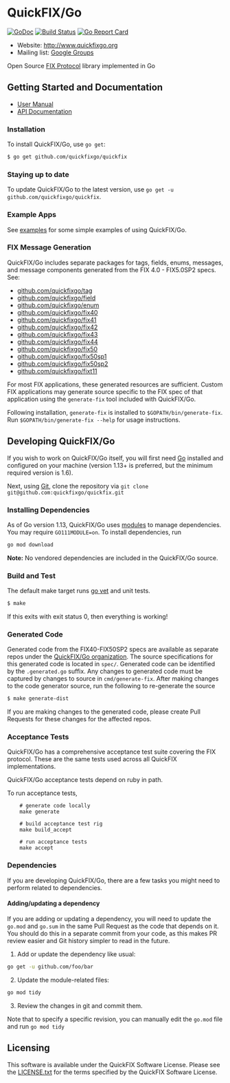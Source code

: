 QuickFIX/Go
===========

[![GoDoc](https://godoc.org/github.com/quickfixgo/quickfix?status.png)](https://godoc.org/github.com/quickfixgo/quickfix) [![Build Status](https://travis-ci.org/quickfixgo/quickfix.svg?branch=master)](https://travis-ci.org/quickfixgo/quickfix) [![Go Report Card](https://goreportcard.com/badge/github.com/quickfixgo/quickfix)](https://goreportcard.com/report/github.com/quickfixgo/quickfix)

- Website: http://www.quickfixgo.org
- Mailing list: [Google Groups](https://groups.google.com/forum/#!forum/quickfixgo)

Open Source [FIX Protocol](http://www.fixprotocol.org/) library implemented in Go

Getting Started and Documentation
---------------------------------

* [User Manual](http://quickfixgo.org/docs)
* [API Documentation](https://godoc.org/github.com/quickfixgo/quickfix)

### Installation

To install QuickFIX/Go, use `go get`:

```sh
$ go get github.com/quickfixgo/quickfix
```

### Staying up to date

To update QuickFIX/Go to the latest version, use `go get -u github.com/quickfixgo/quickfix`.

### Example Apps

See [examples](https://github.com/quickfixgo/examples) for some simple examples of using QuickFIX/Go.

### FIX Message Generation

QuickFIX/Go includes separate packages for tags, fields, enums, messages, and message components generated from the FIX 4.0 - FIX5.0SP2 specs. See:

* [github.com/quickfixgo/tag](https://github.com/quickfixgo/tag)
* [github.com/quickfixgo/field](https://github.com/quickfixgo/field)
* [github.com/quickfixgo/enum](https://github.com/quickfixgo/enum)
* [github.com/quickfixgo/fix40](https://github.com/quickfixgo/fix40)
* [github.com/quickfixgo/fix41](https://github.com/quickfixgo/fix41)
* [github.com/quickfixgo/fix42](https://github.com/quickfixgo/fix42)
* [github.com/quickfixgo/fix43](https://github.com/quickfixgo/fix43)
* [github.com/quickfixgo/fix44](https://github.com/quickfixgo/fix44)
* [github.com/quickfixgo/fix50](https://github.com/quickfixgo/fix50)
* [github.com/quickfixgo/fix50sp1](https://github.com/quickfixgo/fix50sp1)
* [github.com/quickfixgo/fix50sp2](https://github.com/quickfixgo/fix50sp2)
* [github.com/quickfixgo/fixt11](https://github.com/quickfixgo/fixt11)

For most FIX applications, these generated resources are sufficient. Custom FIX applications may generate source specific to the FIX spec of that application using the `generate-fix` tool included with QuickFIX/Go.

Following installation, `generate-fix` is installed to `$GOPATH/bin/generate-fix`. Run `$GOPATH/bin/generate-fix --help` for usage instructions.

Developing QuickFIX/Go
----------------------

If you wish to work on QuickFIX/Go itself, you will first need [Go](http://www.golang.org) installed and configured on your machine (version 1.13+ is preferred, but the minimum required version is 1.6). 

Next, using [Git](https://git-scm.com/), clone the repository via `git clone git@github.com:quickfixgo/quickfix.git`

### Installing Dependencies

As of Go version 1.13, QuickFIX/Go uses [modules](https://github.com/golang/go/wiki/Modules) to manage dependencies. You may require `GO111MODULE=on`. To install dependencies, run 

```sh
go mod download
```

**Note:** No vendored dependencies are included in the QuickFIX/Go source.

### Build and Test

The default make target runs [go vet](https://godoc.org/golang.org/x/tools/cmd/vet) and unit tests.

```sh
$ make
```

If this exits with exit status 0, then everything is working!

### Generated Code

Generated code from the FIX40-FIX50SP2 specs are available as separate repos under the [QuickFIX/Go organization](https://github.com/quickfixgo).  The source specifications for this generated code is located in `spec/`.  Generated code can be identified by the `.generated.go` suffix.  Any changes to generated code must be captured by changes to source in `cmd/generate-fix`.  After making changes to the code generator source, run the following to re-generate the source

```sh
$ make generate-dist
```

If you are making changes to the generated code, please create Pull Requests for these changes for the affected repos.

### Acceptance Tests

QuickFIX/Go has a comprehensive acceptance test suite covering the FIX protocol.  These are the same tests used across all QuickFIX implementations.

QuickFIX/Go acceptance tests depend on ruby in path.

To run acceptance tests,

        # generate code locally
        make generate

		# build acceptance test rig
		make build_accept

		# run acceptance tests
		make accept

### Dependencies

If you are developing QuickFIX/Go, there are a few tasks you might need to perform related to dependencies.

#### Adding/updating a dependency

If you are adding or updating a dependency, you will need to update the `go.mod` and `go.sum` in the same Pull Request as the code that depends on it. You should do this in a separate commit from your code, as this makes PR review easier and Git history simpler to read in the future. 

1. Add or update the dependency like usual:
```sh
go get -u github.com/foo/bar
```
2. Update the module-related files:
```sh
go mod tidy
```
3. Review the changes in git and commit them.

Note that to specify a specific revision, you can manually edit the `go.mod` file and run `go mod tidy`

Licensing
---------

This software is available under the QuickFIX Software License. Please see the [LICENSE.txt](https://github.com/quickfixgo/quickfix/blob/master/LICENSE.txt) for the terms specified by the QuickFIX Software License.
